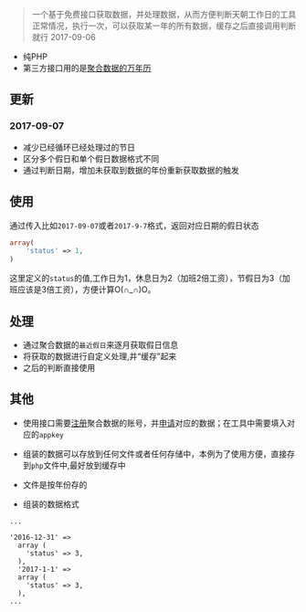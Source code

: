 > 一个基于免费接口获取数据，并处理数据，从而方便判断天朝工作日的工具
> 正常情况，执行一次，可以获取某一年的所有数据，缓存之后直接调用判断就行
> 2017-09-06

* 纯PHP
* 第三方接口用的是[聚合数据的万年历](https://www.juhe.cn/docs/api/id/177)

## 更新

### 2017-09-07

- 减少已经循环已经处理过的节日
- 区分多个假日和单个假日数据格式不同
- 通过判断日期，增加未获取到数据的年份重新获取数据的触发

## 使用

通过传入比如`2017-09-07`或者`2017-9-7`格式，返回对应日期的假日状态
```php
array(
	'status' => 1,
)

```
这里定义的`status`的值,工作日为1，休息日为2（加班2倍工资），节假日为3（加班应该是3倍工资），方便计算O(∩_∩)O。

## 处理

- 通过聚合数据的`最近假日`来逐月获取假日信息
- 将获取的数据进行自定义处理,并“缓存”起来
- 之后的判断直接使用

## 其他

- 使用接口需要[注册](https://www.juhe.cn/register)聚合数据的账号，并[申请](https://www.juhe.cn/docs/api/id/177)对应的数据；在工具中需要填入对应的`appkey`

- 组装的数据可以存放到任何文件或者任何存储中，本例为了使用方便，直接存到`php`文件中,最好放到缓存中

- 文件是按年份存的

- 组装的数据格式
```
...

'2016-12-31' => 
  array (
    'status' => 3,
  ),
  '2017-1-1' => 
  array (
    'status' => 3,
  ),
...

```



